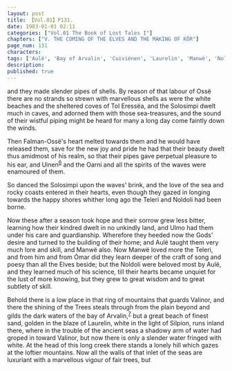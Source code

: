 ```yaml
---
layout: post
title: 【Vol.01】P131.
date: 1983-01-01 02:11
categories: ["Vol.01 The Book of Lost Tales I"]
chapters: ["V. THE COMING OF THE ELVES AND THE MAKING OF KÔR"]
page_num: 131
characters: 
tags: ['Aulë', 'Bay of Arvalin', 'Cuiviénen', 'Laurelin', 'Manwë', 'Noldoli', 'Oarni', 'Ómar', 'Ossë', 'Falman-Ossë', 'Solosimpi', 'Teleri', 'Tol Eressëa', 'Uinen', 'Ulmo', 'Two Trees']
description: 
published: true
---
```


<p style="text-indent: 0;">
and they made slender pipes of shells. By reason of that labour of Ossë there are no strands so strewn with marvellous shells as were the white beaches and the sheltered coves of Tol Eressëa, and the Solosimpi dwelt much in caves, and adorned them with those sea-treasures, and the sound of their wistful piping might be heard for many a long day come faintly down the winds.
</p>

Then Falman-Ossë's heart melted towards them and he would have released them, save for the new joy and pride he had that their beauty dwelt thus amidmost of his realm, so that their pipes gave perpetual pleasure to his ear, and Uinen<SUP>[6]({{site.baseurl}}/vol01-p140)</SUP> and the Oarni and all the spirits of the waves were enamoured of them.

So danced the Solosimpi upon the waves' brink, and the love of the sea and rocky coasts entered in their hearts, even though they gazed in longing towards the happy shores whither long ago the Teleri and Noldoli had been borne.

Now these after a season took hope and their sorrow grew less bitter, learning how their kindred dwelt in no unkindly land, and Ulmo had them under his care and guardianship. Wherefore they heeded now the Gods' desire and turned to the building of their home; and Aulë taught them very much lore and skill, and Manwë also. Now Manwë loved more the Teleri, and from him and from Ómar did they learn deeper of the craft of song and poesy than all the Elves beside; but the Noldoli were beloved most by Aulë, and they learned much of his science, till their hearts became unquiet for the lust of more knowing, but they grew to great wisdom and to great subtlety of skill.

Behold there is a low place in that ring of mountains that guards Valinor, and there the shining of the Trees steals through from the plain beyond and gilds the dark waters of the bay of Arvalin,<SUP>[7]({{site.baseurl}}/vol01-p140)</SUP> but a great beach of finest sand, golden in the blaze of Laurelin, white in the light of Silpion, runs inland there, where in the trouble of the ancient seas a shadowy arm of water had groped in toward Valinor, but now there is only a slender water fringed with white. At the head of this long creek there stands a lonely hill which gazes at the loftier mountains. Now all the walls of that inlet of the seas are luxuriant with a marvellous vigour of fair trees, but

